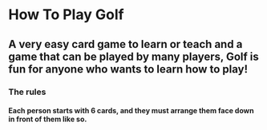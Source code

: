 
# How To Play Golf

## A very easy card game to learn or teach and a game that can be played by many players, Golf is fun for anyone who wants to learn how to play!

### The rules
#### Each person starts with 6 cards, and they must arrange them face down in front of them like so. 


